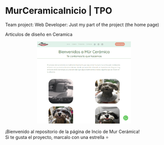 # MurCeramicaInicio | TPO <CODO A CODO>
Team project: Web Developer:  Just my part of the project (the home page)

Articulos de diseño en Ceramica
<p align="center" >
     <img width="300" heigth="200" src="./img/imgIndex/paginaPrincipal.png">
</p>
¡Bienvenido al repositorio de la página de Incio de Mur Cerámica!<br>
Si te gusta el proyecto, marcalo con una estrella ⭐
